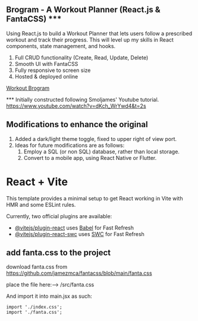 
## Brogram - A Workout Planner (React.js & FantaCSS) ***


Using React.js to build a Workout Planner that lets users follow a prescribed workout and track their progress. This will level up my skills in React components, state management, and hooks.

1. Full CRUD functionality (Create, Read, Update, Delete)
2. Smooth UI with FantaCSS
3. Fully responsive to screen size
4. Hosted & deployed online

[Workout Brogram](https://dvm-workout.netlify.app/)

*** Initially constructed following Smoljames' Youtube tutorial.
https://www.youtube.com/watch?v=dKch_WrYwd4&t=2s

## Modifications to enhance the original 
1.  Added a dark/light theme toggle, fixed to upper right of view port.
2.  Ideas for future modifications are as follows:
    1.  Employ a SQL (or non SQL) database, rather than local storage.
    2.  Convert to a mobile app, using React Native or Flutter.

# React + Vite

This template provides a minimal setup to get React working in Vite with HMR and some ESLint rules.

Currently, two official plugins are available:

- [@vitejs/plugin-react](https://github.com/vitejs/vite-plugin-react/blob/main/packages/plugin-react/README.md) uses [Babel](https://babeljs.io/) for Fast Refresh
- [@vitejs/plugin-react-swc](https://github.com/vitejs/vite-plugin-react-swc) uses [SWC](https://swc.rs/) for Fast Refresh



## add fanta.css to the project
download fanta.css from 
https://github.com/jamezmca/fantacss/blob/main/fanta.css

place the file here:-->  /src/fanta.css


And import it into main.jsx as such:
    
    import './index.css';
    import './fanta.css';